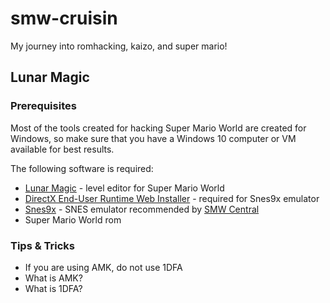 # smw-cruisin
My journey into romhacking, kaizo, and super mario!

## Lunar Magic

### Prerequisites

Most of the tools created for hacking Super Mario World are created for Windows,
so make sure that you have a Windows 10 computer or VM available for best results.

The following software is required:

- [Lunar Magic](https://fusoya.eludevisibility.org/lm/program.html) - level editor for Super Mario World
- [DirectX End-User Runtime Web Installer](https://www.microsoft.com/en-us/download/details.aspx?id=35) - required for Snes9x emulator
- [Snes9x](https://github.com/snes9xgit/snes9x) - SNES emulator recommended by [SMW Central](https://www.smwcentral.net/?p=faq&page=1219813-emulators-and-roms)
- Super Mario World rom

### Tips & Tricks

- If you are using AMK, do not use 1DFA
-   What is AMK?
-   What is 1DFA?
